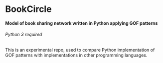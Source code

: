 # BookCircle
#### Model of book sharing network written in Python applying GOF patterns

###### Python 3 required

This is an experimental repo, used to compare Python implementation of GOF patterns with implementations in other programming languages.
